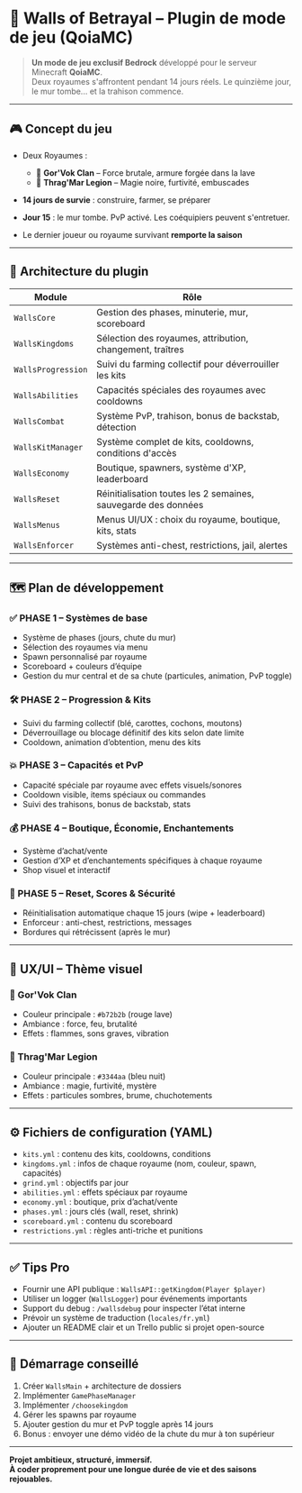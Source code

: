 # 🧱 Walls of Betrayal – Plugin de mode de jeu (QoiaMC)

> **Un mode de jeu exclusif Bedrock** développé pour le serveur Minecraft **QoiaMC**.  
Deux royaumes s'affrontent pendant 14 jours réels. Le quinzième jour, le mur tombe... et la trahison commence.

---

## 🎮 Concept du jeu

- Deux Royaumes :
  - 🔴 **Gor'Vok Clan** – Force brutale, armure forgée dans la lave
  - 🔵 **Thrag'Mar Legion** – Magie noire, furtivité, embuscades

- **14 jours de survie** : construire, farmer, se préparer
- **Jour 15** : le mur tombe. PvP activé. Les coéquipiers peuvent s'entretuer.
- Le dernier joueur ou royaume survivant **remporte la saison**

---

## 🧩 Architecture du plugin

| Module               | Rôle                                                                 |
|----------------------|----------------------------------------------------------------------|
| `WallsCore`          | Gestion des phases, minuterie, mur, scoreboard                       |
| `WallsKingdoms`      | Sélection des royaumes, attribution, changement, traîtres            |
| `WallsProgression`   | Suivi du farming collectif pour déverrouiller les kits               |
| `WallsAbilities`     | Capacités spéciales des royaumes avec cooldowns                      |
| `WallsCombat`        | Système PvP, trahison, bonus de backstab, détection                  |
| `WallsKitManager`    | Système complet de kits, cooldowns, conditions d'accès               |
| `WallsEconomy`       | Boutique, spawners, système d'XP, leaderboard                        |
| `WallsReset`         | Réinitialisation toutes les 2 semaines, sauvegarde des données       |
| `WallsMenus`         | Menus UI/UX : choix du royaume, boutique, kits, stats               |
| `WallsEnforcer`      | Systèmes anti-chest, restrictions, jail, alertes                     |

---

## 🗺️ Plan de développement

### ✅ PHASE 1 – Systèmes de base
- Système de phases (jours, chute du mur)
- Sélection des royaumes via menu
- Spawn personnalisé par royaume
- Scoreboard + couleurs d’équipe
- Gestion du mur central et de sa chute (particules, animation, PvP toggle)

### 🛠 PHASE 2 – Progression & Kits
- Suivi du farming collectif (blé, carottes, cochons, moutons)
- Déverrouillage ou blocage définitif des kits selon date limite
- Cooldown, animation d’obtention, menu des kits

### 💥 PHASE 3 – Capacités et PvP
- Capacité spéciale par royaume avec effets visuels/sonores
- Cooldown visible, items spéciaux ou commandes
- Suivi des trahisons, bonus de backstab, stats

### 💰 PHASE 4 – Boutique, Économie, Enchantements
- Système d’achat/vente
- Gestion d’XP et d’enchantements spécifiques à chaque royaume
- Shop visuel et interactif

### 🔄 PHASE 5 – Reset, Scores & Sécurité
- Réinitialisation automatique chaque 15 jours (wipe + leaderboard)
- Enforceur : anti-chest, restrictions, messages
- Bordures qui rétrécissent (après le mur)

---

## 🎨 UX/UI – Thème visuel

### 🔴 Gor'Vok Clan
- Couleur principale : `#b72b2b` (rouge lave)
- Ambiance : force, feu, brutalité
- Effets : flammes, sons graves, vibration

### 🔵 Thrag'Mar Legion
- Couleur principale : `#3344aa` (bleu nuit)
- Ambiance : magie, furtivité, mystère
- Effets : particules sombres, brume, chuchotements

---

## ⚙️ Fichiers de configuration (YAML)

- `kits.yml` : contenu des kits, cooldowns, conditions
- `kingdoms.yml` : infos de chaque royaume (nom, couleur, spawn, capacités)
- `grind.yml` : objectifs par jour
- `abilities.yml` : effets spéciaux par royaume
- `economy.yml` : boutique, prix d’achat/vente
- `phases.yml` : jours clés (wall, reset, shrink)
- `scoreboard.yml` : contenu du scoreboard
- `restrictions.yml` : règles anti-triche et punitions

---

## ✅ Tips Pro

- Fournir une API publique : `WallsAPI::getKingdom(Player $player)`
- Utiliser un logger (`WallsLogger`) pour événements importants
- Support du debug : `/wallsdebug` pour inspecter l’état interne
- Prévoir un système de traduction (`locales/fr.yml`)
- Ajouter un README clair et un Trello public si projet open-source

---

## 🚀 Démarrage conseillé

1. Créer `WallsMain` + architecture de dossiers
2. Implémenter `GamePhaseManager`
3. Implémenter `/choosekingdom`
4. Gérer les spawns par royaume
5. Ajouter gestion du mur et PvP toggle après 14 jours
6. Bonus : envoyer une démo vidéo de la chute du mur à ton supérieur

---

**Projet ambitieux, structuré, immersif.  
À coder proprement pour une longue durée de vie et des saisons rejouables.**
